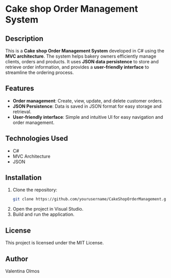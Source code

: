 # Cake shop Order Management System

## Description
This is a **Cake shop Order Management System** developed in C# using the **MVC architecture**. The system helps bakery owners efficiently manage clients, orders and products. It uses **JSON data persistence** to store and retrieve order information, and provides a **user-friendly interface** to streamline the ordering process.

## Features
- **Order management**: Create, view, update, and delete customer orders.
- **JSON Persistence**: Data is saved in JSON format for easy storage and retrieval.
- **User-friendly interface**: Simple and intuitive UI for easy navigation and order management.

## Technologies Used
- C#
- MVC Architecture
- JSON
  
## Installation
1. Clone the repository:
    ```bash
    git clone https://github.com/yourusername/CakeShopOrderManagement.git
    ```
2. Open the project in Visual Studio.
3. Build and run the application.

## License
This project is licensed under the MIT License.

## Author
Valentina Olmos
